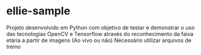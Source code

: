 # ellie-sample
Projeto desenvolvido em Python com objetivo de testar e demonstrar o uso das tecnologias OpenCV e Tensorflow através do reconhecimento da faixa etária a partir de imagens (Ao vivo ou não)
Necessário utilizar arquivos de treino
